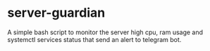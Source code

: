 # server-guardian
A simple bash script to monitor the server high cpu, ram usage and systemctl services status that send an alert to telegram bot.
